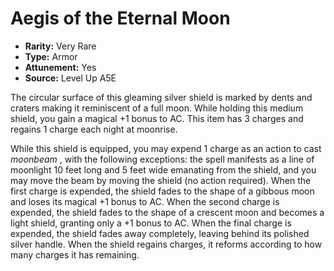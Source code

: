 
# Aegis of the Eternal Moon

* **Rarity:** Very Rare
* **Type:** Armor
* **Attunement:** Yes
* **Source:** Level Up A5E


The circular surface of this gleaming silver shield is marked by dents and craters making it reminiscent of a full moon. While holding this medium shield, you gain a magical +1 bonus to AC. This item has 3 charges and regains 1 charge each night at moonrise. 

While this shield is equipped, you may expend 1 charge as an action to cast _moonbeam_ , with the following exceptions: the spell manifests as a line of moonlight 10 feet long and 5 feet wide emanating from the shield, and you may move the beam by moving the shield (no action required). When the first charge is expended, the shield fades to the shape of a gibbous moon and loses its magical +1 bonus to AC. When the second charge is expended, the shield fades to the shape of a crescent moon and becomes a light shield, granting only a +1 bonus to AC. When the final charge is expended, the shield fades away completely, leaving behind its polished silver handle. When the shield regains charges, it reforms according to how many charges it has remaining.
